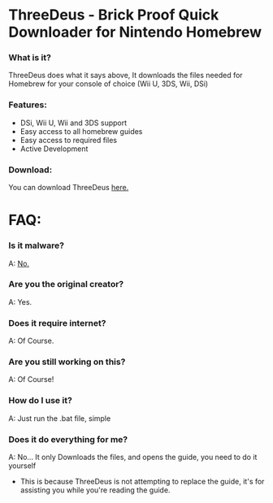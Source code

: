 # ThreeDeus - Brick Proof Quick Downloader for Nintendo Homebrew

### What is it?
ThreeDeus does what it says above, It downloads the files needed for Homebrew for your console of choice (Wii U, 3DS, Wii, DSi)

### Features:
* DSi, Wii U, Wii and 3DS support
* Easy access to all homebrew guides
* Easy access to required files
* Active Development

### Download:
You can download ThreeDeus [here.](https://github.com/jijipwn/ThreeDeus/releases/latest)

# FAQ:

### Is it malware?
A: [No.](https://www.virustotal.com/#/file/ebb87f27bc3e18bf75cfefb61ba4737b176e684c087d125ee016902ecfd8c168/detection)

### Are you the original creator?
A: Yes.

### Does it require internet?
A: Of Course.

### Are you still working on this?
A: Of Course!

### How do I use it?
A: Just run the .bat file, simple

### Does it do everything for me?
A: No... It only Downloads the files, and opens the guide, you need to do it yourself 
* This is because ThreeDeus is not attempting to replace the guide, it's for assisting you while you're reading the guide.

